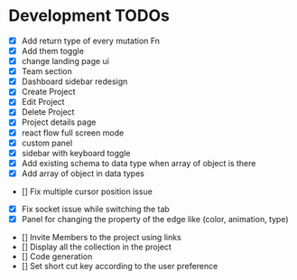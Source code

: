 # Development TODOs

- [x] Add return type of every mutation Fn
- [x] Add them toggle
- [x] change landing page ui
- [x] Team section
- [x] Dashboard sidebar redesign
- [x] Create Project
- [x] Edit Project
- [x] Delete Project
- [x] Project details page
- [x] react flow full screen mode
- [x] custom panel
- [x] sidebar with keyboard toggle
- [x] Add existing schema to data type when array of object is there
- [x] Add array of object in data types
- [] Fix multiple cursor position issue
- [x] Fix socket issue while switching the tab
- [x] Panel for changing the property of the edge like (color, animation, type)
- [] Invite Members to the project using links
- [] Display all the collection in the project
- [] Code generation
- [] Set short cut key according to the user preference
